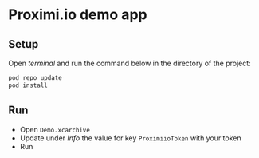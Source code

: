 # Proximi.io demo app

## Setup

Open _terminal_ and run the command below in the directory of the project:

```bash
pod repo update
pod install
```

## Run

- Open `Demo.xcarchive`
- Update under _Info_ the value for key `ProximiioToken` with your token 
- Run
